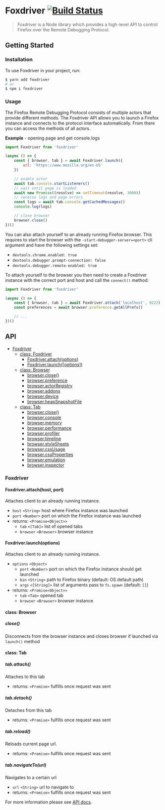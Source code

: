 Foxdriver [![Build Status](https://travis-ci.com/saucelabs/foxdriver.svg?token=px5tFzamGvYgujeyYVEp&branch=master)](https://travis-ci.com/saucelabs/foxdriver)
=========

> Foxdriver is a Node library which provides a high-level API to control Firefox over the Remote Debugging Protocol.

## Getting Started

### Installation

To use Foxdriver in your project, run:

```sh
$ yarn add foxdriver
# or
$ npm i foxdriver
```

### Usage

The Firefox Remote Debugging Protocol consists of multiple actors that provide different methods. The Foxdriver API allows you to launch a Firefox instance and connects to the protocol interface automatically. From there you can access the methods of all actors.

__Example__ - opening page and get console.logs

```js
import Foxdriver from 'foxdriver'

(async () => {
    const { browser, tab } = await Foxdriver.launch({
        url: 'https://www.mozilla.org/en-US'
    })

    // enable actor
    await tab.console.startListeners()
    // wait until page is loaded
    await new Promise((resolve) => setTimeout(resolve, 3000))
    // receive logs and page errors
    const logs = await tab.console.getCachedMessages()
    console.log(logs)

    // close browser
    browser.close()
})()
```

You can also attach yourself to an already running Firefox browser. This requires to start the browser with the `-start-debugger-server=<port>` cli argument and have the following settings set:

- `devtools.chrome.enabled: true`
- `devtools.debugger.prompt-connection: false`
- `devtools.debugger.remote-enabled: true`

To attach yourself to the browser you then need to create a Foxdriver instance with the correct port and host and call the `connect()` method:

```js
import Foxdriver from 'foxdriver'

(async () => {
    const { browser, tab } = await Foxdriver.attach('localhost', 9222)
    const preferences = await browser.preference.getAllPrefs()

    // ...
})()
```

## API

- [Foxdriver](#api)
  * [class: Foxdriver](#foxdriver)
    + [Foxdriver.attach(options)](#foo)
    + [Foxdriver.launch([options])](#foo)
  * [class: Browser](#class-browser)
    + [browser.close()](#close)
    + [browser.preference](/docs/api/actors/preference.md)
    + [browser.actorRegistry](/docs/api/actors/actorRegistry.md)
    + [browser.addons](/docs/api/actors/addons.md)
    + [browser.device](/docs/api/actors/device.md)
    + [browser.heapSnapshotFile](/docs/api/actors/heapSnapshotFile.md)
  * [class: Tab](#class-browser)
    + [browser.close()](#close)
    + [browser.console](/docs/api/actors/console.md)
    + [browser.memory](/docs/api/actors/memory.md)
    + [browser.performance](/docs/api/actors/performance.md)
    + [browser.profiler](/docs/api/actors/profiler.md)
    + [browser.timeline](/docs/api/actors/timeline.md)
    + [browser.styleSheets](/docs/api/actors/styleSheets.md)
    + [browser.cssUsage](/docs/api/actors/cssUsage.md)
    + [browser.cssProperties](/docs/api/actors/cssProperties.md)
    + [browser.emulation](/docs/api/actors/emulation.md)
    + [browser.inspector](/docs/api/actors/inspector.md)

### Foxdriver
#### Foxdriver.attach(host, port)
Attaches client to an already running instance.

- `host` `<String>` host where Firefox instance was launched
- `port` `<Number>` port on which the Firefox instance was launched
- returns: `<Promise<Object>>`
    - `tab` `<[Tab]>` list of opened tabs
    - `browser` `<Browser>` browser instance

#### Foxdriver.launch(options)
Attaches client to an already running instance.

- `options` `<Object>`
    - `port` `<Number>` port on which the Firefox instance should get launched
    - `bin` `<String>` path to Firefox binary (default: OS default path)
    - `args` `<[String]>` list of arguments pass to `fs.spawn` (default: `[]`)
- returns: `<Promise<Object>>`
    - `tab` `<Tab>` opened tab
    - `browser` `<Browser>` browser instance

#### class: Browser
##### close()
Disconnects from the browser instance and closes browser if launched via `launch()` method

#### class: Tab
##### tab.attach()
Attaches to this tab
- returns: `<Promise>` fulfills once request was sent

##### tab.detach()
Detaches from this tab
- returns: `<Promise>` fulfills once request was sent

##### tab.reload()
Reloads current page url.
- returns: `<Promise>` fulfills once request was sent

##### tab.navigateTo(url)
Navigates to a certain url
- `url` `<String>` url to navigate to
- returns: `<Promise>` fulfills once request was sent

For more information please see [API docs](/docs).

